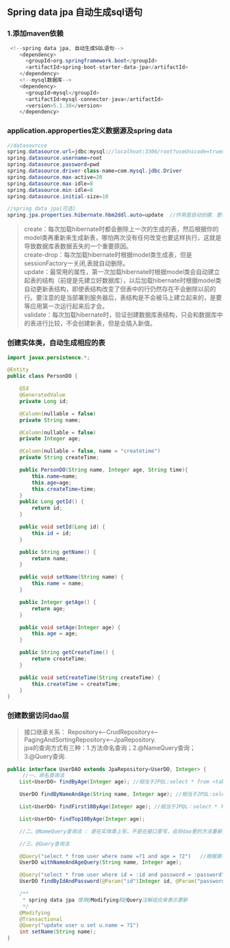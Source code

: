 ## Spring data jpa 自动生成sql语句  
### 1.添加maven依赖
```java
 <!--spring data jpa, 自动生成SQL语句-->
    <dependency>
      <groupId>org.springframework.boot</groupId>
      <artifactId>spring-boot-starter-data-jpa</artifactId>
    </dependency>
    <!--mysql数据库-->
    <dependency>
      <groupId>mysql</groupId>
      <artifactId>mysql-connector-java</artifactId>
      <version>5.1.38</version>
    </dependency>
```
### application.approperties定义数据源及spring data  
```java
//datasourcce
spring.datasource.url=jdbc:mysql://localhoat:3306/root?useUnicode=true&characterEncoding=utf-8
spring.datasource.username=root
spring.datasource.password=pwd
spring.datasource.driver-class-name=com.mysql.jdbc.Driver
spring.datasource.max-active=20
spring.datasource.max-idle=8
spring.datasource.min-idle=8
spring.datasource.initial-size=10

//spring data jpa(可选)
spring.jpa.properties.hibernate.hbm2ddl.auto=update  //作用是自动创建、更新、验证数据库表结构，其他值有create,create-drop,validate . 
```
> create：每次加载hibernate时都会删除上一次的生成的表，然后根据你的model类再重新来生成新表，哪怕两次没有任何改变也要这样执行，这就是导致数据库表数据丢失的一个重要原因。  
> create-drop：每次加载hibernate时根据model类生成表，但是sessionFactory一关闭,表就自动删除。  
>  update：最常用的属性，第一次加载hibernate时根据model类会自动建立起表的结构（前提是先建立好数据库），以后加载hibernate时根据model类自动更新表结构，即使表结构改变了但表中的行仍然存在不会删除以前的行。要注意的是当部署到服务器后，表结构是不会被马上建立起来的，是要等应用第一次运行起来后才会。    
> validate：每次加载hibernate时，验证创建数据库表结构，只会和数据库中的表进行比较，不会创建新表，但是会插入新值。  

### 创建实体类，自动生成相应的表
```java
import javax.persistence.*;

@Entity
public class PersonDO {

    @Id
    @GeneratedValue
    private Long id;

    @Column(nullable = false)
    private String name;

    @Column(nullable = false)
    private Integer age;

    @Column(nullable = false, name = "createtime")
    private String createTime;

    public PersonDO(String name, Integer age, String time){
        this.name=name;
        this.age=age;
        this.createTime=time;
    }
    public Long getId() {
        return id;
    }

    public void setId(Long id) {
        this.id = id;
    }

    public String getName() {
        return name;
    }

    public void setName(String name) {
        this.name = name;
    }

    public Integer getAge() {
        return age;
    }

    public void setAge(Integer age) {
        this.age = age;
    }

    public String getCreateTime() {
        return createTime;
    }

    public void setCreateTime(String createTime) {
        this.createTime = createTime;
    }
}
```    

### 创建数据访问dao层
> 接口继承关系： Repository<--CrudRepository<--PagingAndSortingRepository<--JpaRepository.  
> jpa的查询方式有三种：1.方法命名查询；2.@NameQuery查询；3.@Query查询.  
```java
public interface UserDAO extends JpaRepository<UserDO, Integer> {
     //一、命名查询法
    List<UserDO> findByAge(Integer age); //相当于JPQL:select * from <table> where age=?1

    UserDO findByNameAndAge(String name, Integer age); //相当于JPQL:select * from <table> where name=?1 and age=?2

    List<UserDO> findFirst10ByAge(Integer age); //相当于JPQL：select * from <table> where age = ?1 limit 0,10

    List<UserDO> findTop10ByAge(Integer age);

    //二、@NameQuery查询法 : 是在实体类上写，不是在接口里写，会将dao里的方法重新定义；如果要对多个方法重新定义，可以用@NameQueries包含。

    //三、@Query查询法

    @Query("select * from user where name =?1 and age = ?2")   //根据索引匹配
    UserDO withNameAndAgeQuery(String name, Integer age);

    @Query("select * from user where id = :id and password = :password")  //根据名称匹配
    UserDO findByIdAndPassword(@Param("id")Integer id, @Param("password")String password);

    /**
     * spring data jpa 使用@Modifying和@Query注解组合来表示更新
     */
    @Modifying
    @Transactional
    @Query("update user u set u.name = ?1")
    int setName(String name);
}
```  